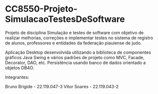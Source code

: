 # CC8550-Projeto-SimulacaoTestesDeSoftware

Projeto de disciplina Simulação e testes de software com objetivo de realizar melhorias, correções e implementar testes no sistema de registro de alunos, professores e entidades da federação piauiense de judo.

Aplicação Desktop desenvolvida utilizando a biblioteca de componentes gráficos Java Swing e vários padrões de projeto como MVC, Facade, Decorator, DAO, etc. Persistência usando banco de dados orientado a objetos DB4O.

Integrantes:

Bruno Brigide - 22.119.047-3
Vitor Soares - 22.119.043-2
